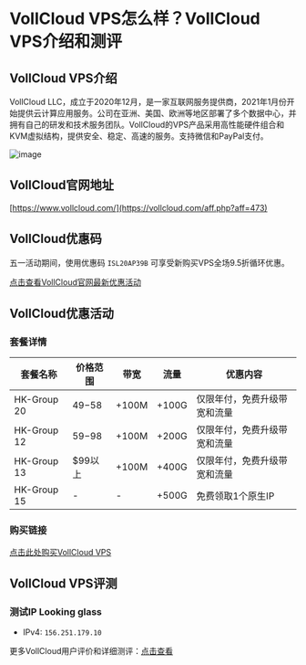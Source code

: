 # VollCloud VPS怎么样？VollCloud VPS介绍和测评

## VollCloud VPS介绍
VollCloud LLC，成立于2020年12月，是一家互联网服务提供商，2021年1月份开始提供云计算应用服务。公司在亚洲、美国、欧洲等地区部署了多个数据中心，并拥有自己的研发和技术服务团队。VollCloud的VPS产品采用高性能硬件组合和KVM虚拟结构，提供安全、稳定、高速的服务。支持微信和PayPal支付。

![image](https://github.com/huodesabuodesaxarf/VollCloud/assets/169528542/ba89ff3e-099d-453a-8edf-f13586ed29ee)

## VollCloud官网地址
[https://www.vollcloud.com/](https://vollcloud.com/aff.php?aff=473)

## VollCloud优惠码
五一活动期间，使用优惠码 `ISL20AP39B` 可享受新购买VPS全场9.5折循环优惠。

[点击查看VollCloud官网最新优惠活动](https://vollcloud.com/aff.php?aff=473)

## VollCloud优惠活动
### 套餐详情

| 套餐名称        | 价格范围 | 带宽  | 流量   | 优惠内容                      |
|----------------|----------|-------|--------|------------------------------|
| HK-Group 20    | $49-$58  | +100M | +100G  | 仅限年付，免费升级带宽和流量 |
| HK-Group 12    | $59-$98  | +100M | +200G  | 仅限年付，免费升级带宽和流量 |
| HK-Group 13    | $99以上  | +100M | +400G  | 仅限年付，免费升级带宽和流量 |
| HK-Group 15    | -        | -     | +500G  | 免费领取1个原生IP            |

### 购买链接
[点击此处购买VollCloud VPS](https://vollcloud.com/aff.php?aff=473&gid=1)

## VollCloud VPS评测
### 测试IP Looking glass
- IPv4: `156.251.179.10`

更多VollCloud用户评价和详细测评：[点击查看](https://vollcloud.com/aff.php?aff=473&gid=1)
